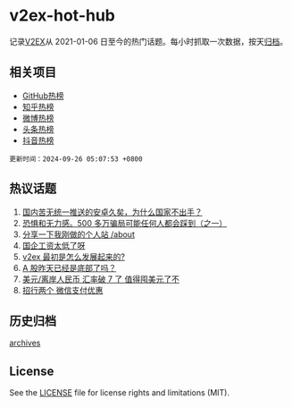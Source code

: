 # v2ex-hot-hub

 记录[V2EX](https://www.v2ex.com/)从 2021-01-06 日至今的热门话题。每小时抓取一次数据，按天[归档](archives)。
 
 ## 相关项目

- [GitHub热榜](https://github.com/snaildev/github-hot-hub)
- [知乎热榜](https://github.com/snaildev/zhihu-hot-hub)
- [微博热榜](https://github.com/snaildev/weibo-hot-hub)
- [头条热榜](https://github.com/snaildev/toutiao-hot-hub)
- [抖音热榜](https://github.com/snaildev/douyin-hot-hub)


 `更新时间：2024-09-26 05:07:53 +0800`

## 热议话题

1. [国内苦无统一推送的安卓久矣，为什么国家不出手？](https://www.v2ex.com/t/1075585)
1. [恐惧和无力感。500 多万骗局可能任何人都会踩到（之一）](https://www.v2ex.com/t/1075618)
1. [分享一下我刚做的个人站 /about](https://www.v2ex.com/t/1075558)
1. [国企工资太低了呀](https://www.v2ex.com/t/1075664)
1. [v2ex 最初是怎么发展起来的?](https://www.v2ex.com/t/1075635)
1. [A 股昨天已经是底部了吗？](https://www.v2ex.com/t/1075570)
1. [美元/离岸人民币 汇率破 7 了 值得囤美元了不](https://www.v2ex.com/t/1075575)
1. [招行两个 微信支付优惠](https://www.v2ex.com/t/1075620)

## 历史归档

[archives](archives)

## License

See the [LICENSE](LICENSE) file for license rights and limitations (MIT).
